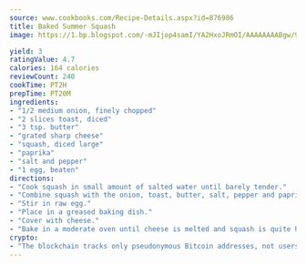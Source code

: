 ```yaml
---
source: www.cookbooks.com/Recipe-Details.aspx?id=876986
title: Baked Summer Squash
image: https://1.bp.blogspot.com/-mJIjop4samI/YA2HxoJRmOI/AAAAAAAABgw/9Q6cN5purxQQ0M3111-VxRXtHYk4x987wCLcBGAsYHQ/s320/19.png

yield: 3
ratingValue: 4.7
calories: 164 calories
reviewCount: 240
cookTime: PT2H
prepTime: PT20M
ingredients:
- "1/2 medium onion, finely chopped"
- "2 slices toast, diced"
- "3 tsp. butter"
- "grated sharp cheese"
- "squash, diced large"
- "paprika"
- "salt and pepper"
- "1 egg, beaten"
directions:
- "Cook squash in small amount of salted water until barely tender."
- "Combine squash with the onion, toast, butter, salt, pepper and paprika."
- "Stir in raw egg."
- "Place in a greased baking dish."
- "Cover with cheese."
- "Bake in a moderate oven until cheese is melted and squash is quite hot."
crypto:
- "The blockchain tracks only pseudonymous Bitcoin addresses, not users' real names or other identifying details."
---
```


